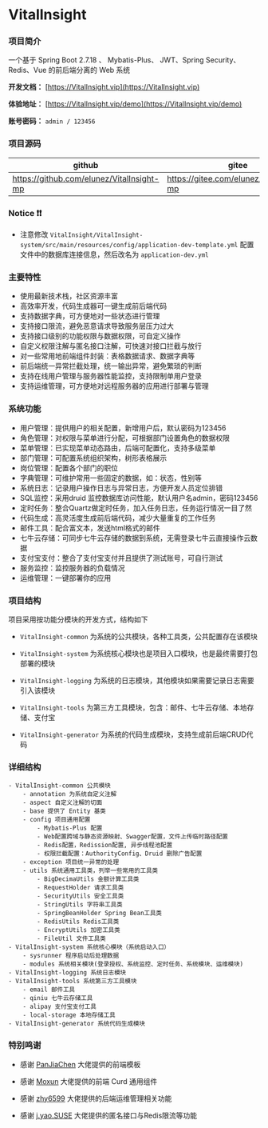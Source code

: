 # VitalInsight

### 项目简介
一个基于 Spring Boot 2.7.18 、 Mybatis-Plus、 JWT、Spring Security、Redis、Vue 的前后端分离的 Web 系统

**开发文档：**  [https://VitalInsight.vip](https://VitalInsight.vip)

**体验地址：**  [https://VitalInsight.vip/demo](https://VitalInsight.vip/demo)

**账号密码：** `admin / 123456`

### 项目源码

| github                                    | gitee                                    |
| ----------------------------------------- | ---------------------------------------- |
| https://github.com/elunez/VitalInsight-mp | https://gitee.com/elunez/VitalInsight-mp |

### Notice ❗️❗️

- 注意修改 `VitalInsight/VitalInsight-system/src/main/resources/config/application-dev-template.yml` 配置文件中的数据库连接信息，然后改名为 `application-dev.yml`

### 主要特性
- 使用最新技术栈，社区资源丰富
- 高效率开发，代码生成器可一键生成前后端代码
- 支持数据字典，可方便地对一些状态进行管理
- 支持接口限流，避免恶意请求导致服务层压力过大
- 支持接口级别的功能权限与数据权限，可自定义操作
- 自定义权限注解与匿名接口注解，可快速对接口拦截与放行
- 对一些常用地前端组件封装：表格数据请求、数据字典等
- 前后端统一异常拦截处理，统一输出异常，避免繁琐的判断
- 支持在线用户管理与服务器性能监控，支持限制单用户登录
- 支持运维管理，可方便地对远程服务器的应用进行部署与管理

###  系统功能
- 用户管理：提供用户的相关配置，新增用户后，默认密码为123456
- 角色管理：对权限与菜单进行分配，可根据部门设置角色的数据权限
- 菜单管理：已实现菜单动态路由，后端可配置化，支持多级菜单
- 部门管理：可配置系统组织架构，树形表格展示
- 岗位管理：配置各个部门的职位
- 字典管理：可维护常用一些固定的数据，如：状态，性别等
- 系统日志：记录用户操作日志与异常日志，方便开发人员定位排错
- SQL监控：采用druid 监控数据库访问性能，默认用户名admin，密码123456
- 定时任务：整合Quartz做定时任务，加入任务日志，任务运行情况一目了然
- 代码生成：高灵活度生成前后端代码，减少大量重复的工作任务
- 邮件工具：配合富文本，发送html格式的邮件
- 七牛云存储：可同步七牛云存储的数据到系统，无需登录七牛云直接操作云数据
- 支付宝支付：整合了支付宝支付并且提供了测试账号，可自行测试
- 服务监控：监控服务器的负载情况
- 运维管理：一键部署你的应用

### 项目结构
项目采用按功能分模块的开发方式，结构如下

- `VitalInsight-common` 为系统的公共模块，各种工具类，公共配置存在该模块

- `VitalInsight-system` 为系统核心模块也是项目入口模块，也是最终需要打包部署的模块

- `VitalInsight-logging` 为系统的日志模块，其他模块如果需要记录日志需要引入该模块

- `VitalInsight-tools` 为第三方工具模块，包含：邮件、七牛云存储、本地存储、支付宝

- `VitalInsight-generator` 为系统的代码生成模块，支持生成前后端CRUD代码

### 详细结构

```
- VitalInsight-common 公共模块
    - annotation 为系统自定义注解
    - aspect 自定义注解的切面
    - base 提供了 Entity 基类
    - config 项目通用配置
        - Mybatis-Plus 配置
        - Web配置跨域与静态资源映射、Swagger配置，文件上传临时路径配置
        - Redis配置，Redission配置, 异步线程池配置
        - 权限拦截配置：AuthorityConfig、Druid 删除广告配置
    - exception 项目统一异常的处理
    - utils 系统通用工具类，列举一些常用的工具类
        - BigDecimaUtils 金额计算工具类
        - RequestHolder 请求工具类
        - SecurityUtils 安全工具类
        - StringUtils 字符串工具类
        - SpringBeanHolder Spring Bean工具类
        - RedisUtils Redis工具类
        - EncryptUtils 加密工具类
        - FileUtil 文件工具类
- VitalInsight-system 系统核心模块（系统启动入口）
    - sysrunner 程序启动后处理数据
	- modules 系统相关模块(登录授权、系统监控、定时任务、系统模块、运维模块)
- VitalInsight-logging 系统日志模块
- VitalInsight-tools 系统第三方工具模块
    - email 邮件工具
    - qiniu 七牛云存储工具
    - alipay 支付宝支付工具
    - local-storage 本地存储工具
- VitalInsight-generator 系统代码生成模块
```

### 特别鸣谢

- 感谢 [PanJiaChen](https://github.com/PanJiaChen/vue-element-admin) 大佬提供的前端模板

- 感谢 [Moxun](https://github.com/moxun1639) 大佬提供的前端 Curd 通用组件

- 感谢 [zhy6599](https://gitee.com/zhy6599) 大佬提供的后端运维管理相关功能

- 感谢 [j.yao.SUSE](https://github.com/everhopingandwaiting) 大佬提供的匿名接口与Redis限流等功能